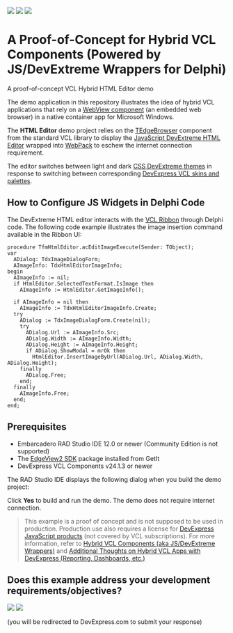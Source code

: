 <!-- default badges list -->
[![](https://img.shields.io/badge/Open_in_DevExpress_Support_Center-FF7200?style=flat-square&logo=DevExpress&logoColor=white)](https://supportcenter.devexpress.com/ticket/details/T1252982)
[![](https://img.shields.io/badge/📖_How_to_use_DevExpress_Examples-e9f6fc?style=flat-square)](https://docs.devexpress.com/GeneralInformation/403183)
[![](https://img.shields.io/badge/💬_Leave_Feedback-feecdd?style=flat-square)](#does-this-example-address-your-development-requirementsobjectives)
<!-- default badges end -->

# A Proof-of-Concept for Hybrid VCL Components (Powered by JS/DevExtreme Wrappers for Delphi)
A proof-of-concept VCL Hybrid HTML Editor demo

The demo application in this repository illustrates the idea of hybrid VCL applications that rely on a [WebView component](https://docwiki.embarcadero.com/Libraries/Athens/en/Vcl.Edge.TEdgeBrowser) (an embedded web browser) in a native container app for Microsoft Windows.

The **HTML Editor** demo project relies on the [TEdgeBrowser](https://docwiki.embarcadero.com/Libraries/Athens/en/Vcl.Edge.TEdgeBrowser) component from the standard VCL library to display the [JavaScript DevExtreme HTML Editor](https://js.devexpress.com/React/Documentation/18_2/ApiReference/UI_Widgets/dxHtmlEditor/) wrapped into [WebPack](https://webpack.js.org/) to eschew the internet connection requirement.

The editor switches between light and dark [CSS DevExtreme themes](https://js.devexpress.com/jQuery/Documentation/Guide/Themes_and_Styles/Predefined_Themes/) in response to switching between corresponding [DevExpress VCL skins and palettes](https://docs.devexpress.com/VCL/150003/ExpressSkinsLibrary/vcl-skin-library).

## How to Configure JS Widgets in Delphi Code

The DevExtreme HTML editor interacts with the [VCL Ribbon](https://docs.devexpress.com/VCL/dxRibbon.TdxRibbon) through Delphi code. The following code example illustrates the image insertion command available in the Ribbon UI:

```
procedure TfmHtmlEditor.acEditImageExecute(Sender: TObject);
var
  ADialog: TdxImageDialogForm;
  AImageInfo: TdxHtmlEditorImageInfo;
begin
  AImageInfo := nil;
  if HtmlEditor.SelectedTextFormat.IsImage then
    AImageInfo := HtmlEditor.GetImageInfo();

  if AImageInfo = nil then
    AImageInfo := TdxHtmlEditorImageInfo.Create;
  try
    ADialog := TdxImageDialogForm.Create(nil);
    try
      ADialog.Url := AImageInfo.Src;
      ADialog.Width := AImageInfo.Width;
      ADialog.Height := AImageInfo.Height;
      if ADialog.ShowModal = mrOk then
        HtmlEditor.InsertImageByUrl(ADialog.Url, ADialog.Width, ADialog.Height);
    finally
      ADialog.Free;
    end;
  finally
    AImageInfo.Free;
  end;
end;
```

## Prerequisites

* Embarcadero RAD Studio IDE 12.0 or newer (Community Edition is not supported)
* The [EdgeView2 SDK](https://getitnow.embarcadero.com/edgeview2-sdk/) package installed from GetIt
* DevExpress VCL Components v24.1.3 or newer

The RAD Studio IDE displays the following dialog when you build the demo project:

Click **Yes** to build and run the demo. The demo does not require internet connection.

> This example is a proof of concept and is not supposed to be used in production. Production use also requires a license for [DevExpress JavaScript products](https://www.devexpress.com/buy/js/) (not covered by VCL subscriptions). For more information, refer to [Hybrid VCL Components (aka JS/DevExtreme Wrappers)](https://community.devexpress.com/blogs/vcl/archive/2024/07/24/vcl-year-end-roadmap-v24-2.aspx) and [Additional Thoughts on Hybrid VCL Apps with DevExpress (Reporting, Dashboards, etc.)](https://community.devexpress.com/blogs/vcl/archive/2024/07/24/vcl-year-end-roadmap-v24-2.aspx)

<!-- feedback -->
## Does this example address your development requirements/objectives?

[<img src="https://www.devexpress.com/support/examples/i/yes-button.svg"/>](https://www.devexpress.com/support/examples/survey.xml?utm_source=github&utm_campaign=vcl-hybrid-html-editor-demo-app&~~~was_helpful=yes) [<img src="https://www.devexpress.com/support/examples/i/no-button.svg"/>](https://www.devexpress.com/support/examples/survey.xml?utm_source=github&utm_campaign=vcl-hybrid-html-editor-demo-app&~~~was_helpful=no)

(you will be redirected to DevExpress.com to submit your response)
<!-- feedback end -->
